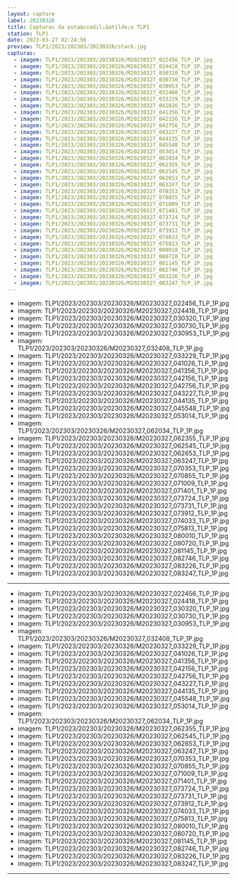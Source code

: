 ```yaml
---
layout: capture
label: 20230326
title: Capturas da esta&ccedil;&atilde;o TLP1
station: TLP1
date: 2023-03-27 02:24:56
preview: TLP1/2023/202303/20230326/stack.jpg
capturas:
  - imagem: TLP1/2023/202303/20230326/M20230327_022456_TLP_1P.jpg
  - imagem: TLP1/2023/202303/20230326/M20230327_024418_TLP_1P.jpg
  - imagem: TLP1/2023/202303/20230326/M20230327_030320_TLP_1P.jpg
  - imagem: TLP1/2023/202303/20230326/M20230327_030730_TLP_1P.jpg
  - imagem: TLP1/2023/202303/20230326/M20230327_030953_TLP_1P.jpg
  - imagem: TLP1/2023/202303/20230326/M20230327_032408_TLP_1P.jpg
  - imagem: TLP1/2023/202303/20230326/M20230327_033229_TLP_1P.jpg
  - imagem: TLP1/2023/202303/20230326/M20230327_041026_TLP_1P.jpg
  - imagem: TLP1/2023/202303/20230326/M20230327_041356_TLP_1P.jpg
  - imagem: TLP1/2023/202303/20230326/M20230327_042156_TLP_1P.jpg
  - imagem: TLP1/2023/202303/20230326/M20230327_042756_TLP_1P.jpg
  - imagem: TLP1/2023/202303/20230326/M20230327_043227_TLP_1P.jpg
  - imagem: TLP1/2023/202303/20230326/M20230327_044135_TLP_1P.jpg
  - imagem: TLP1/2023/202303/20230326/M20230327_045548_TLP_1P.jpg
  - imagem: TLP1/2023/202303/20230326/M20230327_053014_TLP_1P.jpg
  - imagem: TLP1/2023/202303/20230326/M20230327_062034_TLP_1P.jpg
  - imagem: TLP1/2023/202303/20230326/M20230327_062355_TLP_1P.jpg
  - imagem: TLP1/2023/202303/20230326/M20230327_062545_TLP_1P.jpg
  - imagem: TLP1/2023/202303/20230326/M20230327_062653_TLP_1P.jpg
  - imagem: TLP1/2023/202303/20230326/M20230327_063247_TLP_1P.jpg
  - imagem: TLP1/2023/202303/20230326/M20230327_070353_TLP_1P.jpg
  - imagem: TLP1/2023/202303/20230326/M20230327_070855_TLP_1P.jpg
  - imagem: TLP1/2023/202303/20230326/M20230327_071009_TLP_1P.jpg
  - imagem: TLP1/2023/202303/20230326/M20230327_071401_TLP_1P.jpg
  - imagem: TLP1/2023/202303/20230326/M20230327_073724_TLP_1P.jpg
  - imagem: TLP1/2023/202303/20230326/M20230327_073731_TLP_1P.jpg
  - imagem: TLP1/2023/202303/20230326/M20230327_073912_TLP_1P.jpg
  - imagem: TLP1/2023/202303/20230326/M20230327_074033_TLP_1P.jpg
  - imagem: TLP1/2023/202303/20230326/M20230327_075813_TLP_1P.jpg
  - imagem: TLP1/2023/202303/20230326/M20230327_080010_TLP_1P.jpg
  - imagem: TLP1/2023/202303/20230326/M20230327_080720_TLP_1P.jpg
  - imagem: TLP1/2023/202303/20230326/M20230327_081145_TLP_1P.jpg
  - imagem: TLP1/2023/202303/20230326/M20230327_082746_TLP_1P.jpg
  - imagem: TLP1/2023/202303/20230326/M20230327_083226_TLP_1P.jpg
  - imagem: TLP1/2023/202303/20230326/M20230327_083247_TLP_1P.jpg
---
```

  - imagem: TLP1/2023/202303/20230326/M20230327_022456_TLP_1P.jpg
  - imagem: TLP1/2023/202303/20230326/M20230327_024418_TLP_1P.jpg
  - imagem: TLP1/2023/202303/20230326/M20230327_030320_TLP_1P.jpg
  - imagem: TLP1/2023/202303/20230326/M20230327_030730_TLP_1P.jpg
  - imagem: TLP1/2023/202303/20230326/M20230327_030953_TLP_1P.jpg
  - imagem: TLP1/2023/202303/20230326/M20230327_032408_TLP_1P.jpg
  - imagem: TLP1/2023/202303/20230326/M20230327_033229_TLP_1P.jpg
  - imagem: TLP1/2023/202303/20230326/M20230327_041026_TLP_1P.jpg
  - imagem: TLP1/2023/202303/20230326/M20230327_041356_TLP_1P.jpg
  - imagem: TLP1/2023/202303/20230326/M20230327_042156_TLP_1P.jpg
  - imagem: TLP1/2023/202303/20230326/M20230327_042756_TLP_1P.jpg
  - imagem: TLP1/2023/202303/20230326/M20230327_043227_TLP_1P.jpg
  - imagem: TLP1/2023/202303/20230326/M20230327_044135_TLP_1P.jpg
  - imagem: TLP1/2023/202303/20230326/M20230327_045548_TLP_1P.jpg
  - imagem: TLP1/2023/202303/20230326/M20230327_053014_TLP_1P.jpg
  - imagem: TLP1/2023/202303/20230326/M20230327_062034_TLP_1P.jpg
  - imagem: TLP1/2023/202303/20230326/M20230327_062355_TLP_1P.jpg
  - imagem: TLP1/2023/202303/20230326/M20230327_062545_TLP_1P.jpg
  - imagem: TLP1/2023/202303/20230326/M20230327_062653_TLP_1P.jpg
  - imagem: TLP1/2023/202303/20230326/M20230327_063247_TLP_1P.jpg
  - imagem: TLP1/2023/202303/20230326/M20230327_070353_TLP_1P.jpg
  - imagem: TLP1/2023/202303/20230326/M20230327_070855_TLP_1P.jpg
  - imagem: TLP1/2023/202303/20230326/M20230327_071009_TLP_1P.jpg
  - imagem: TLP1/2023/202303/20230326/M20230327_071401_TLP_1P.jpg
  - imagem: TLP1/2023/202303/20230326/M20230327_073724_TLP_1P.jpg
  - imagem: TLP1/2023/202303/20230326/M20230327_073731_TLP_1P.jpg
  - imagem: TLP1/2023/202303/20230326/M20230327_073912_TLP_1P.jpg
  - imagem: TLP1/2023/202303/20230326/M20230327_074033_TLP_1P.jpg
  - imagem: TLP1/2023/202303/20230326/M20230327_075813_TLP_1P.jpg
  - imagem: TLP1/2023/202303/20230326/M20230327_080010_TLP_1P.jpg
  - imagem: TLP1/2023/202303/20230326/M20230327_080720_TLP_1P.jpg
  - imagem: TLP1/2023/202303/20230326/M20230327_081145_TLP_1P.jpg
  - imagem: TLP1/2023/202303/20230326/M20230327_082746_TLP_1P.jpg
  - imagem: TLP1/2023/202303/20230326/M20230327_083226_TLP_1P.jpg
  - imagem: TLP1/2023/202303/20230326/M20230327_083247_TLP_1P.jpg
---
  - imagem: TLP1/2023/202303/20230326/M20230327_022456_TLP_1P.jpg
  - imagem: TLP1/2023/202303/20230326/M20230327_024418_TLP_1P.jpg
  - imagem: TLP1/2023/202303/20230326/M20230327_030320_TLP_1P.jpg
  - imagem: TLP1/2023/202303/20230326/M20230327_030730_TLP_1P.jpg
  - imagem: TLP1/2023/202303/20230326/M20230327_030953_TLP_1P.jpg
  - imagem: TLP1/2023/202303/20230326/M20230327_032408_TLP_1P.jpg
  - imagem: TLP1/2023/202303/20230326/M20230327_033229_TLP_1P.jpg
  - imagem: TLP1/2023/202303/20230326/M20230327_041026_TLP_1P.jpg
  - imagem: TLP1/2023/202303/20230326/M20230327_041356_TLP_1P.jpg
  - imagem: TLP1/2023/202303/20230326/M20230327_042156_TLP_1P.jpg
  - imagem: TLP1/2023/202303/20230326/M20230327_042756_TLP_1P.jpg
  - imagem: TLP1/2023/202303/20230326/M20230327_043227_TLP_1P.jpg
  - imagem: TLP1/2023/202303/20230326/M20230327_044135_TLP_1P.jpg
  - imagem: TLP1/2023/202303/20230326/M20230327_045548_TLP_1P.jpg
  - imagem: TLP1/2023/202303/20230326/M20230327_053014_TLP_1P.jpg
  - imagem: TLP1/2023/202303/20230326/M20230327_062034_TLP_1P.jpg
  - imagem: TLP1/2023/202303/20230326/M20230327_062355_TLP_1P.jpg
  - imagem: TLP1/2023/202303/20230326/M20230327_062545_TLP_1P.jpg
  - imagem: TLP1/2023/202303/20230326/M20230327_062653_TLP_1P.jpg
  - imagem: TLP1/2023/202303/20230326/M20230327_063247_TLP_1P.jpg
  - imagem: TLP1/2023/202303/20230326/M20230327_070353_TLP_1P.jpg
  - imagem: TLP1/2023/202303/20230326/M20230327_070855_TLP_1P.jpg
  - imagem: TLP1/2023/202303/20230326/M20230327_071009_TLP_1P.jpg
  - imagem: TLP1/2023/202303/20230326/M20230327_071401_TLP_1P.jpg
  - imagem: TLP1/2023/202303/20230326/M20230327_073724_TLP_1P.jpg
  - imagem: TLP1/2023/202303/20230326/M20230327_073731_TLP_1P.jpg
  - imagem: TLP1/2023/202303/20230326/M20230327_073912_TLP_1P.jpg
  - imagem: TLP1/2023/202303/20230326/M20230327_074033_TLP_1P.jpg
  - imagem: TLP1/2023/202303/20230326/M20230327_075813_TLP_1P.jpg
  - imagem: TLP1/2023/202303/20230326/M20230327_080010_TLP_1P.jpg
  - imagem: TLP1/2023/202303/20230326/M20230327_080720_TLP_1P.jpg
  - imagem: TLP1/2023/202303/20230326/M20230327_081145_TLP_1P.jpg
  - imagem: TLP1/2023/202303/20230326/M20230327_082746_TLP_1P.jpg
  - imagem: TLP1/2023/202303/20230326/M20230327_083226_TLP_1P.jpg
  - imagem: TLP1/2023/202303/20230326/M20230327_083247_TLP_1P.jpg
---
